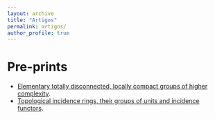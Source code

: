 ```yaml
---
layout: archive
title: "Artigos"
permalink: artigos/
author_profile: true
---
```


Pre-prints
================
* [Elementary totally disconnected, locally compact groups of higher complexity](https://arxiv.org/abs/2310.13239 "arXiv").
* [Topological incidence rings, their groups of units and incidence functors](https://arxiv.org/abs/2310.13238 "arXiv").
